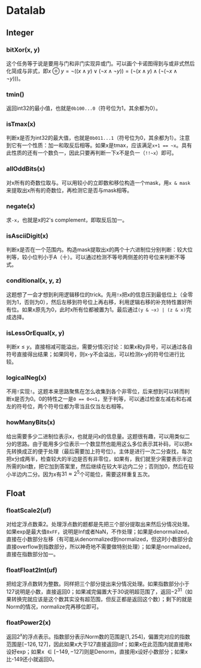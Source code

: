 # Datalab

## Integer

### bitXor(x, y)

这个任务等于说是要用与门和非门实现异或门。可以画个卡诺图得到与或非式然后化简成与非式，即$x \oplus y = \lnot((x\land y) \lor (\lnot x \land \lnot y)) = (\lnot(x \land y) \land (\lnot(\lnot x \land \lnot y)))$。

### tmin()

返回int32的最小值，也就是`0b100...0`（符号位为1，其余都为0）。

### isTmax(x)

判断x是否为int32的最大值，也就是`0b011...1`（符号位为0，其余都为1）。注意到它有一个性质：加一和取反后相等。如果x是tmax，应该满足`x+1 == ~x`。具有此性质的还有一个数负一，因此只要再判断一下x不是负一（`!!~x`）即可。

### allOddBits(x)

对x所有的奇数位取与。可以用较小的立即数和移位构造一个mask，用`x & mask`来提取出x所有的奇数位，再检测它是否与mask相等。

### negate(x)

求`-x`，也就是x的2's complement，即取反后加一。

### isAsciiDigit(x)

判断x是否在一个范围内。构造mask提取出x的两个十六进制位分别判断：较大位判等，较小位判小于A（十）。可以通过检测不等号两侧差的符号位来判断不等式。

### conditional(x, y, z)

这题想了一会才想到利用逻辑移位的trick。先用`!x`把x的信息压到最低位上（全零则为1，否则为0），然后左移到符号位上再右移，利用逻辑右移的补充特性置好所有位。如果x原先为0，此时x所有位都被置为1。最后通过`(y & ~x) | (z & x)`完成选择。

### isLessOrEqual(x, y)

判断$x \le y$。直接相减可能溢出，需要分情况讨论：如果x和y异号，可以通过各自符号直接得出结果；如果同号，则x-y不会溢出，可以检测x-y的符号位进行比较。

### logicalNeg(x)

不用`!`实现`!`。这题本来思路聚焦在怎么收集到各个非零位，后来想到可以转而判断x是否为0。0的特性之一是`0 == 0<<1`，至于判等，可以通过检查左减右和右减左的符号位，两个符号位都为零当且仅当左右相等。

### howManyBits(x)

给出需要多少二进制位表示x，也就是问x的信息量。这题很有趣，可以用类似二分的思路。由于能用多少位表示一个数显然也能用这么多位表示其补码，可以把x先转换成正的便于处理（最后需要加上符号位）。主体是进行一次二分查找，每次把x分成两半，检查较大的半边是否有非零位，如果有，我们就至少需要表示半边所需的bit数，把它加到答案里，然后继续在较大半边内二分；否则加0，然后在较小半边内二分。因为x有$31 \approx 2^5$个可能位，需要这样重复五次。

## Float

### floatScale2(uf)

对给定浮点数乘2。处理浮点数的题都是先把三个部分提取出来然后分情况处理。如果exp是最大值`0xFF`，说明是Inf或者NaN，不作处理；如果是denormalized，直接在小数部分左移（有可能从denormalized到normalized，但这时小数部分会直接overflow到指数部分，所以神奇地不需要做特别处理）；如果是normalized，直接在指数部分加一。

### floatFloat2Int(uf)

把给定浮点数转为整数。同样把三个部分提出来分情况处理。如果指数部分小于127说明是小数，直接返回0；如果减完偏置大于30说明超范围了，返回$-2^31$（如果转换完就应该是这个数其实没有超范围，但反正都是返回这个数）；剩下的就是Norm的情况，normalize完再移位即可。

### floatPower2(x)

返回$2^x$的浮点表示。指数部分表示Norm数的范围是$[1, 254]$，偏置完对应的指数范围是$[-126, 127]$，因此如果x大于127直接返回Inf；如果x在此范围内就直接用x设好exp；如果x $\in [-149, -127]$则是Denorm，直接用x设好小数部分；如果x比-149还小就返回0。
